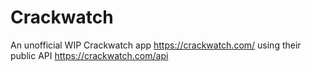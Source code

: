# Crackwatch

An unofficial WIP Crackwatch app https://crackwatch.com/ using their public API https://crackwatch.com/api
